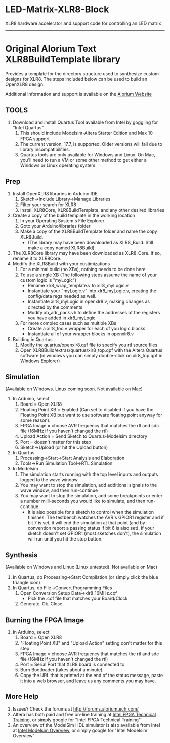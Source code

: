 # LED-Matrix-XLR8-Block
XLR8 hardware accelerator and support code for controlling an LED matrix

---
Original Alorium Text
XLR8BuildTemplate library
=========================

Provides a template for the directory structure used to synthesize
custom designs for XLR8. The steps included below can be used to build
an OpenXLR8 design. 

Additional information and support is available on
the [Alorium Website](http://aloriumtech.com) 

TOOLS
-----

1. Download and install Quartus Tool available from Intel by goggling
   for "Intel Quartus"
    1. This should include Modelsim-Altera Starter Edition and Max 10
       FPGA support
    2. The current version, 17.7, is supported. Older versions will
       fail due to library incompatibilities.
    3. Quartus tools are only available for Windows and Linux. On Mac,
       you'll need to run a VM or some other method to get either a
       Windows or Linux operating system.

Prep
----

1. Install OpenXLR8 libraries in Arduino IDE
   1. Sketch->Include Library->Manage Libraries
   2. Filter your search for XLR8
   3. Install XLR8Core, XLR8BuildTemplate, and any other desired libraries
2. Create a copy of the build template in the working location
   1. In your Operating System's File Explorer
   2. Goto your Arduino/libraries folder
   3. Make a copy of the XLR8BuildTemplate folder and name the copy
      XLR8Build. 
      - (The library may have been downloaded as XLR8_Build. Still
        make a copy named XLR8Build) 
  4. The XLR8Core library may have been downloaded as XLR8_Core. If
     so, rename it to XLR8Core. 
3. Modify the XLR8Build with your custimizations
    1. For a minimal build (no XBs), nothing needs to be done here
    2. To use a single XB (The following steps assume the name of your
       custom logic is "myLogic")
       - Rename xlr8_wrap_template.v to xlr8_myLogic.v
       - Instantiate your "myLogic.v" into xlr8_myLogic.v, creating the
         config/data regs needed as well.
       - Instantiate xlr8_myLogic in openxlr8.v, making changes as
         directed by the comments
       - Modify xb_adr_pack.vh to define the addresses of the
         registers you have added in xlr8_myLogic
    3. For more complex cases such as multiple XBs
        - Create a xlr8_foo.v wrapper for each of you logic blocks
        - Instantiate all of your wrapper blocks in openxlr8.v
4. Building in Quartus
   1. Modify the quartus/openxlr8.qsf file to specify you rtl source
   files
   2. Open XLR8Build/extras/quartus/xlr8_top.qpf with the Altera
      Quartus software (in windows you can simply double-click on
      xlr8_top.qpf in Windows Explorer) 
      
      

Simulation
----------

(Available on Windows. Linux coming soon. Not available on Mac)

1. In Arduino, select
    1. Board = Open XLR8
    2. Floating Point XB = Enabled (Can set to disabled if you have
       the Floating Point XB but want to use software floating point
       anyway for some reason). 
    3. FPGA Image = choose AVR frequency that matches the rtl and sdc
       file (16MHz if you haven't changed the rtl) 
    4. Upload Action = Send Sketch to Quartus-Modelsim directory
    5. Port = doesn't matter for this step
    6. Sketch->Upload (or hit the Upload button)
2. In Quartus
    1. Processing->Start->Start Analysis and Elaboration
    2. Tools->Run Simulation Tool->RTL Simulation
3. In Modelsim
    1. The simulation starts running with the top level inputs and
       outputs logged to the wave window. 
    2. You may want to stop the simulation, add additional signals to
       the wave window, and then run-continue 
    3. You may want to stop the simulation, add some breakpoints or
       enter a number milli-seconds you would like to simulate, and
       then run-continue. 
        - It is also possible for a sketch to control when the
       simulation finishes. The testbench watches the AVR's GPIOR1
       register and if bit 7 is set, it will end the simulation at
       that point (and by convention report a passing status if bit 6
       is also set). If your sketch doesn't set GPIOR1 (most sketches
       don't), the simulation will run until you hit the stop button.

Synthesis
---------

(Available on Windows and Linux (Linux untested). Not available on Mac)

1. In Quartus, do Processing->Start Compilation (or simply click the
   blue triangle icon) 
2. In Quartus, do File->Convert Programming Files
    1. Open Conversion Setup Data->xlr8_16MHz.cof
       - Pick the .cof file that matches your Board/Clock
    2. Generate. Ok. Close.


Burning the FPGA Image
----------------------

1. In Arduino, select
    1. Board = Open XLR8
    2. "Floating Point XB" and "Upload Action" setting don't matter
       for this step 
    3. FPGA Image = choose AVR frequency that matches the rtl and sdc
       file (16MHz if you haven't changed the rtl) 
    4. Port = Serial Port that XLR8 board is connected to
    5. Burn Bootloader (takes about a minute)
    6. Copy the URL that is printed at the end of the status message,
       paste it into a web browser, and leave us any comments you may
       have. 


More Help
---------

1. Issues? Check the forums at http://forums.aloriumtech.com/
2. Altera has both paid and free on-line training
   at [Intel FPGA Technical Training](https://goo.gl/H9gftH), or
   simply google for "Intel FPGA Technical Training"
3. An overview of the ModelSim HDL simulator is also available from
   Intel at [Intel Modelsim Overview](https://goo.gl/TcBhXP), or
   simply google for "Intel Modelsim Overview"
   

